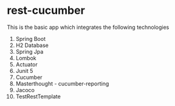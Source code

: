 # rest-cucumber
 
This is the basic app which integrates the following technologies


1. Spring Boot
2. H2 Database
3. Spring Jpa
4. Lombok
5. Actuator
6. Junit 5
7. Cucumber
8. Masterthought - cucumber-reporting
9. Jacoco
10. TestRestTemplate
